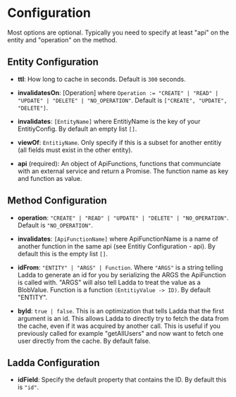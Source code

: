 # Configuration
Most options are optional. Typically you need to specify at least "api" on the entity and "operation" on the method. 

## Entity Configuration
* **ttl**: How long to cache in seconds. Default is `300` seconds.

* **invalidatesOn**: [Operation] where `Operation := "CREATE" | "READ" | "UPDATE" | "DELETE" | "NO_OPERATION"`. Default is `["CREATE", "UPDATE", "DELETE"]`.

* **invalidates**: `[EntityName]` where EntitiyName is the key of your EntitiyConfig. By default an empty list `[]`.

* **viewOf**: `EntitiyName`. Only specify if this is a subset for another entitiy (all fields must exist in the other entity).

* **api** (required): An object of ApiFunctions, functions that communciate with an external service and return a Promise. The function name as key and function as value.

## Method Configuration
* **operation**: `"CREATE" | "READ" | "UPDATE" | "DELETE" | "NO_OPERATION"`. Default is `"NO_OPERATION"`.

* **invalidates**: `[ApiFunctionName]` where ApiFunctionName is a name of another function in the same api (see Entitiy Configuration - api). By default this is the empty list `[]`.

* **idFrom**: `"ENTITY" | "ARGS" | Function`. Where `"ARGS"` is a string telling Ladda to generate an id for you by serializing the ARGS the ApiFunction is called with. "ARGS" will also tell Ladda to treat the value as a BlobValue. Function is a function `(EntitiyValue -> ID)`. By default "ENTITY".

* **byId**: `true | false`. This is an optimization that tells Ladda that the first argument is an id. This allows Ladda to directly try to fetch the data from the cache, even if it was acquired by another call. This is useful if you previously called for example "getAllUsers" and now want to fetch one user directly from the cache. By default false.


## Ladda Configuration
* **idField**: Specify the default property that contains the ID. By default this is `"id"`.
